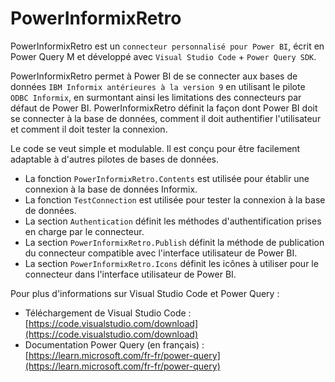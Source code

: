 # PowerInformixRetro

PowerInformixRetro est un `connecteur personnalisé pour Power BI`, écrit en Power Query M et développé avec `Visual Studio Code` + `Power Query SDK`.

PowerInformixRetro permet à Power BI de se connecter aux bases de données `IBM Informix antérieures à la version 9` en utilisant le pilote `ODBC Informix`, en surmontant ainsi les limitations des connecteurs par défaut de Power BI.
PowerInformixRetro définit la façon dont Power BI doit se connecter à la base de données, comment il doit authentifier l'utilisateur et comment il doit tester la connexion.

Le code se veut simple et modulable. Il est conçu pour être facilement adaptable à d'autres pilotes de bases de données.

- La fonction `PowerInformixRetro.Contents` est utilisée pour établir une connexion à la base de données Informix.
- La fonction `TestConnection` est utilisée pour tester la connexion à la base de données.
- La section `Authentication` définit les méthodes d'authentification prises en charge par le connecteur.
- La section `PowerInformixRetro.Publish` définit la méthode de publication du connecteur compatible avec l'interface utilisateur de Power BI.
- La section `PowerInformixRetro.Icons` définit les icônes à utiliser pour le connecteur dans l'interface utilisateur de Power BI.

Pour plus d'informations sur Visual Studio Code et Power Query :
- Téléchargement de Visual Studio Code : [https://code.visualstudio.com/download](https://code.visualstudio.com/download)
- Documentation Power Query (en français) : [https://learn.microsoft.com/fr-fr/power-query](https://learn.microsoft.com/fr-fr/power-query)
